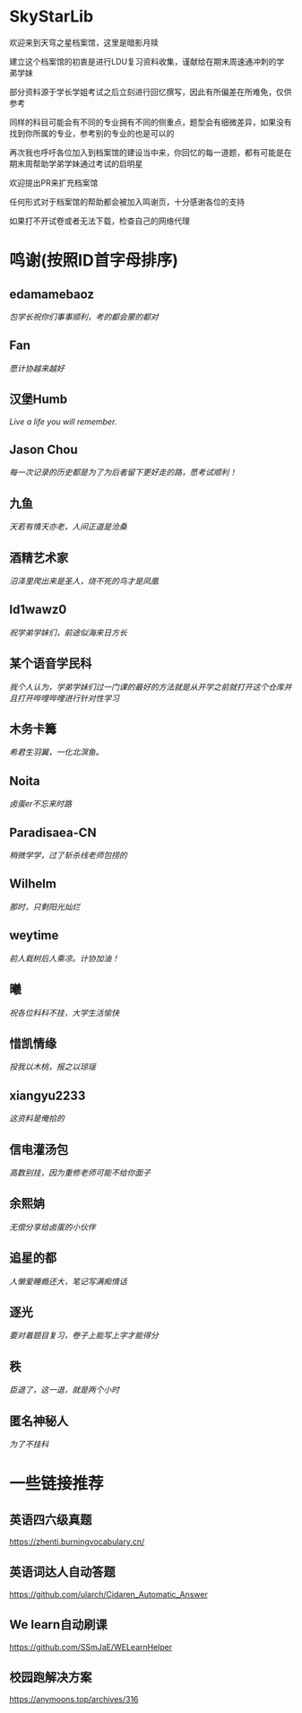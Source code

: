 # SkyStarLib
欢迎来到天穹之星档案馆，这里是暗影月赎

建立这个档案馆的初衷是进行LDU复习资料收集，谨献给在期末周速通冲刺的学弟学妹

部分资料源于学长学姐考试之后立刻进行回忆撰写，因此有所偏差在所难免，仅供参考

同样的科目可能会有不同的专业拥有不同的侧重点，题型会有细微差异，如果没有找到你所属的专业，参考别的专业的也是可以的

再次我也呼吁各位加入到档案馆的建设当中来，你回忆的每一道题，都有可能是在期末周帮助学弟学妹通过考试的启明星

欢迎提出PR来扩充档案馆

任何形式对于档案馆的帮助都会被加入鸣谢页，十分感谢各位的支持

如果打不开试卷或者无法下载，检查自己的网络代理

# 鸣谢(按照ID首字母排序)

## edamamebaoz
*包学长祝你们事事顺利，考的都会蒙的都对*

## Fan
*愿计协越来越好*

## 汉堡Humb
*Live a life you will remember.*

## Jason Chou
*每一次记录的历史都是为了为后者留下更好走的路，愿考试顺利！*

## 九鱼
*天若有情天亦老，人间正道是沧桑*

## 酒精艺术家 
*沼泽里爬出来是圣人，烧不死的鸟才是凤凰*

## ld1wawz0
*祝学弟学妹们，前途似海来日方长*

## 某个语音学民科
*我个人认为，学弟学妹们过一门课的最好的方法就是从开学之前就打开这个仓库并且打开哔哩哔哩进行针对性学习*

## 木务卡篝
*希君生羽翼，一化北溟鱼。*

## Noita
*卤蛋er不忘来时路*

## Paradisaea-CN
*稍微学学，过了斩杀线老师包捞的*

## Wilhelm
*那时，只剩阳光灿烂*

## weytime
*前人栽树后人乘凉。计协加油！*

## 曦
*祝各位科科不挂，大学生活愉快*

## 惜凯情缘
*投我以木桃，报之以琼瑶*

## xiangyu2233
*这资料是俺拾的*

## 信电灌汤包
*高数别挂，因为重修老师可能不给你面子*

## 余熙姌
*无偿分享给卤蛋的小伙伴*

## 追星的都
*人懒爱睡瘾还大，笔记写满痴情话*

## 逐光
*要对着题目复习，卷子上能写上字才能得分*

## 秩
*臣退了，这一退，就是两个小时*

## 匿名神秘人
*为了不挂科*

# 一些链接推荐
## 英语四六级真题
https://zhenti.burningvocabulary.cn/

## 英语词达人自动答题
https://github.com/ularch/Cidaren_Automatic_Answer

## We learn自动刷课
https://github.com/SSmJaE/WELearnHelper

## 校园跑解决方案
https://anymoons.top/archives/316
